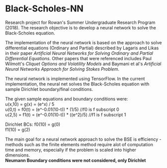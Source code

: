# Black-Scholes-NN
Research project for Rowan's Summer Undergraduate Research Program (2018). The research objective is to develop a neural network to solve the Black-Scholes equation. <br>

The implementation of the neural network is based on the approach to solve differential equations (Ordinary and Partial) described by Lagaris and Likas in their paper *Artificial Neural Networks for Solving Ordinary and Partial Differential Equations*. Other papers that were referenced includes Paul Wilmott's *Cliquet Options and Volatility Models* and Baymani et al's *Artificial Neural Networks Approach for Solving Stokes Problem*. <br>

The neural network is implemented using TensorFlow. In the current implementation, the neural net solves the Black-Scholes equation with sample Dirichlet boundary/final conditions.

The given sample equations and boundary conditions were: <br>
u(x,10) = g(x) = (e^x) / 5 <br>
u(0,t) = f0(t) = (e^-0.01(10-t)) * (1/5)        //f0 is f subscript 0 <br>
u(2,5) = f1(t) = (e^-0.01(10-t)) * ((e^2)/5)    //f1 is f subscript 1 <br>

Dirichlet BCs: f0(10) = g(0) <br>
               f1(10) = g(2) <br>
               
The main goal for a neural network approach to solve the BSE is efficiency - methods such as the finite elements method require alot of computation time and memory, especially if the problem is scaled into higher dimensions.
<br>
**Neumann Boundary conditions were not considered, only Dirichlet**
      
